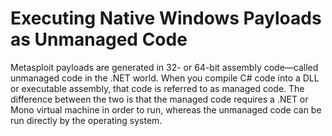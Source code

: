 # Executing Native Windows Payloads as Unmanaged Code
Metasploit payloads are generated in 32- or 64-bit assembly code—called
unmanaged code in the .NET world. When you compile C# code into a DLL
or executable assembly, that code is referred to as managed code. The difference between the two is that the managed code requires a .NET or Mono
virtual machine in order to run, whereas the unmanaged code can be run
directly by the operating system.
